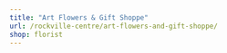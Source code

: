 ```yaml
---
title: "Art Flowers & Gift Shoppe"
url: /rockville-centre/art-flowers-and-gift-shoppe/
shop: florist
---
```

